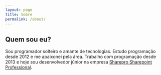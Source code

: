 ```yaml
---
layout: page
title: Sobre
permalink: /about/
---
```

Quem sou eu?
---------------------

Sou programador solteiro e amante de tecnologias. Estudo programação desde 2012 e me
apaixonei pela área. Trabalho com programação desde 2013 e hoje sou desenvolvedor júnior
 na empresa [Sharepro Sharepoint Professional](http://www.sharepro.com.br).